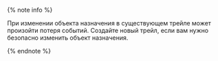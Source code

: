 {% note info %}

При изменении объекта назначения в существующем трейле может произойти потеря событий. Создайте новый трейл, если вам нужно безопасно изменить объект назначения.

{% endnote %}